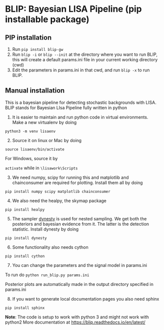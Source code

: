 #  BLIP: Bayesian LISA Pipeline (pip installable package)

## PIP installation
1) Run `pip install blip-gw`
2) Run `blip -i` or `blip --init` at the directory where you want to run BLIP, this will create a default params.ini file in your current working directory (cwd)
3) Edit the parameters in params.ini in that cwd, and run `blip -x` to run BLIP.

## Manual installation
This is a bayesian pipeline for detecting stochastic backgrounds with LISA. BLIP stands for Bayesian LIsa Pipeline fully written in python

1) It is easier to maintain and run python code in virtual environments. Make a new virtualenv by doing

`python3 -m venv lisaenv`

2) Source it on linux or Mac by doing

`source lisaenv/bin/activate`

For Windows, source it by 

`activate`  while in `\lisawork\Scripts`


3) We need numpy, scipy for running this and matplotlib and chainconsumer are required for plotting. Install them all by doing

`pip install numpy scipy matplotlib chainconsumer`

4) We also need the healpy, the skymap package

`pip install healpy`

5) The sampler [dynesty](https://dynesty.readthedocs.io/en/latest/) is used for nested sampling. We get both the posteriors and bayesian evidence from it. The latter is the detection statistic. Install dynesty by doing

`pip install dynesty`

6) Some functionality also needs cython

`pip install cython`

7) You can change the parameters and the signal model in params.ini

To run do `python run_blip.py params.ini`

Posterior plots are automatically made in the output directory specified in params.ini


8) If you want to generate local documentation pages you also need sphinx

`pip install sphinx`

**Note**: The code is setup to work with python 3 and might not work with python2
More documentation at https://blip.readthedocs.io/en/latest/
